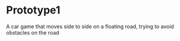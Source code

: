 # Prototype1
A car game that moves side to side on a floating road, trying to avoid obstacles on the road
